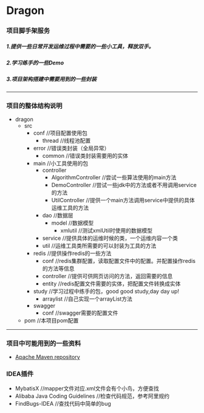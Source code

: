 # Dragon

### 项目脚手架服务
##### 1.提供一些日常开发运维过程中需要的一些小工具，释放双手。
##### 2.学习练手的一些Demo
##### 3.项目架构搭建中需要用到的一些封装

---
### 项目的整体结构说明
* dragon
    * src
        * conf //项目配置使用包
            * thread //线程池配置
        * error //错误类封装（全局异常）
            * common //错误类封装需要用的实体
        * main //小工具使用的包
            * controller
                * AlgorithmController //尝试一些算法使用的main方法
                * DemoController //尝试一些jdk中的方法或者不用调用service的方法
                * UtilController //提供一个main方法调用service中提供的具体运维工具的方法
            * dao //数据层
                * model //数据模型
                    * xmlutil //测试xmlUtil时使用的数据模型
            * service //提供具体的运维时候的类，一个运维内容一个类
            * util //运维工具类所需要的可以封装为工具的方法
        * redis //提供操作redis的一些方法
            * conf //redis集群配置，读取配置文件中的配置。并配置操作redis的方法等信息
            * controller //提供可供网页访问的方法，返回需要的信息
            * entity //redis配置文件需要的实体，把配置文件转换成实体
        * study //学习过程中练手的包，good good study,day day up!
            * arraylist //自己实现一个arrayList方法
        * swagger
            * conf //swagger需要的配置文件
    * pom //本项目pom配置
---
### 项目中可能用到的一些资料
* [Apache Maven repository](https://mvnrepository.com/)

###  IDEA插件
* MybatisX //mapper文件对应.xml文件会有个小鸟，方便查找
* Alibaba Java Coding Guidelines //检查代码规范，参考阿里规约 
* FindBugs-IDEA //查找代码中简单的bug

